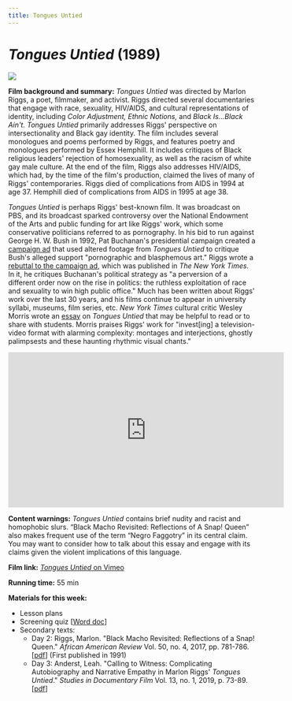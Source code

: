 ```yaml
---
title: Tongues Untied
---
```

# *Tongues Untied* (1989)

<a href="https://images.static-bluray.com/movies/covers/256207_front.jpg?t=1573671560">
<img src="https://images.static-bluray.com/movies/covers/256207_front.jpg?t=1573671560" class="poster">
</a>

**Film background and summary:** *Tongues Untied* was directed by Marlon Riggs, a poet, filmmaker, and activist. Riggs directed several documentaries that engage with race, sexuality, HIV/AIDS, and cultural representations of identity, including *Color Adjustment,* *Ethnic Notions,* and *Black Is...Black Ain't.* *Tongues Untied* primarily addresses Riggs' perspective on intersectionality and Black gay identity. The film includes several monologues and poems performed by Riggs, and features poetry and monologues performed by Essex Hemphill. It includes critiques of Black religious leaders' rejection of homosexuality, as well as the racism of white gay male culture. At the end of the film, Riggs also addresses HIV/AIDS, which had, by the time of the film's production, claimed the lives of many of Riggs' contemporaries. Riggs died of complications from AIDS in 1994 at age 37. Hemphill died of complications from AIDS in 1995 at age 38.

*Tongues Untied* is perhaps Riggs' best-known film. It was broadcast on PBS, and its broadcast sparked controversy over the National Endowment of the Arts and public funding for art like Riggs' work, which some conservative politicians referred to as pornography. In his bid to run against George H. W. Bush in 1992, Pat Buchanan's presidential campaign created a [campaign ad](https://www.c-span.org/video/?c4679699/user-clip-pat-buchanan-ad-featuring-tongues-untied) that used altered footage from *Tongues Untied* to critique Bush's alleged support "pornographic and blasphemous art." Riggs wrote a [rebuttal to the campaign ad](https://www.nytimes.com/1992/03/06/opinion/meet-the-new-willie-horton.html), which was published in *The New York Times.* In it, he critiques Buchanan's political strategy as "a perversion of a different order now on the rise in politics: the ruthless exploitation of race and sexuality to win high public office." Much has been written about Riggs' work over the last 30 years, and his films continue to appear in university syllabi, museums, film series, etc. *New York Times* cultural critic Wesley Morris wrote an [essay](https://www.nytimes.com/2019/02/06/arts/blackness-gayness-representation-marlon-riggs-unpacks-it-all-in-his-films.html) on *Tongues Untied* that may be helpful to read or to share with students. Morris praises Riggs' work for "invest[ing] a television-video format with alarming complexity: montages and interjections, ghostly palimpsests and these haunting rhythmic visual chants."

<div class="video-container">
<iframe width="560" height="315" src="https://www.youtube.com/embed/S2T0UdNaWlo" frameborder="0" allow="accelerometer; autoplay; clipboard-write; encrypted-media; gyroscope; picture-in-picture" allowfullscreen></iframe>
</div>

**Content warnings:** *Tongues Untied* contains brief nudity and racist and homophobic slurs. “Black Macho Revisited: Reflections of A Snap! Queen” also makes frequent use of the term “Negro Faggotry” in its central claim. You may want to consider how to talk about this essay and engage with its claims given the violent implications of this language. 

**Film link:** [*Tongues Untied* on Vimeo](https://vimeo.com/ondemand/tonguesuntied)

**Running time:** 55 min

**Materials for this week:**
* Lesson plans
* Screening quiz [<a href="/modules/unit 3: documentary/Tongues Untied Quiz.docx" download>Word doc</a>]
* Secondary texts:
    * Day 2: Riggs, Marlon. "Black Macho Revisited: Reflections of a Snap! Queen." *African American Review* Vol. 50, no. 4, 2017, pp. 781-786. [<a href="/modules/unit 3: documentary/Black Macho Revisited.pdf" download>pdf</a>] (First published in 1991)
    * Day 3: Anderst, Leah. "Calling to Witness: Complicating Autobiography and Narrative Empathy in Marlon Riggs' *Tongues Untied*." *Studies in Documentary Film* Vol. 13, no. 1, 2019, p. 73-89. [<a href="/modules/unit 3: documentary/Calling to Witness.pdf" download>pdf</a>]
